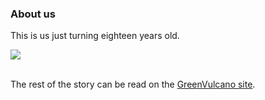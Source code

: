 ### About us

This is us just turning eighteen years old.

<div>
   <img src="{{site.baseurl}}{{site.images}}/about_us/images/18_years_anniversary.png" />
</div>
<br/>

The rest of the story can be read on the [GreenVulcano site](https://www.greenvulcano.com/about-us).

